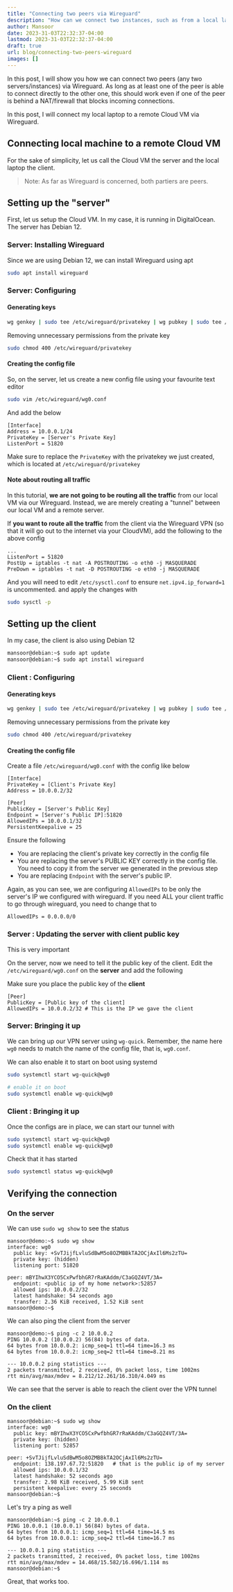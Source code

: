 ```yaml
---
title: "Connecting two peers via Wireguard"
description: "How can we connect two instances, such as from a local laptop to a remote VM via wireguard"
author: Mansoor
date: 2023-31-03T22:32:37-04:00
lastmod: 2023-31-03T22:32:37-04:00
draft: true
url: blog/connecting-two-peers-wireguard
images: []
---
```

In this post, I will show you how we can connect two peers (any two servers/instances) via Wireguard.
As long as at least one of the peer is able to connect directly to the other one, this should work
even if one of the peer is behind a NAT/firewall that blocks incoming connections.

In this post, I will connect my local laptop to a remote Cloud VM via Wireguard.

## Connecting local machine to a remote Cloud VM

For the sake of simplicity, let us call the Cloud VM the server and the local laptop the client.
>Note: As far as Wireguard is concerned, both partiers are peers.


## Setting up the "server"

First, let us setup the Cloud VM. In my case, it is running in DigitalOcean. The server
has Debian 12.


### Server: Installing Wireguard

Since we are using Debian 12, we can install Wireguard using apt

```bash
sudo apt install wireguard
```

### Server: Configuring

#### Generating keys

```bash
wg genkey | sudo tee /etc/wireguard/privatekey | wg pubkey | sudo tee /etc/wireguard/publickey
```

Removing unnecessary permissions from the private key
```bash
sudo chmod 400 /etc/wireguard/privatekey
```

#### Creating the config file

So, on the server, let us create a new config file using your favourite text editor

```bash
sudo vim /etc/wireguard/wg0.conf
```

And add the below
```text
[Interface]
Address = 10.0.0.1/24
PrivateKey = [Server's Private Key]
ListenPort = 51820
```

Make sure to replace the `PrivateKey` with the privatekey we just created, which is located at
`/etc/wireguard/privatekey`

#### Note about routing all traffic

In this tutorial, **we are not going to be routing all the traffic** from our local VM via our Wireguard.
Instead, we are merely creating a "tunnel" between our local VM and a remote server.

If **you want to route all the traffic** from the client via the Wireguard VPN (so that it will go out to the internet via your CloudVM), add the following to the above config

```text
...
ListenPort = 51820
PostUp = iptables -t nat -A POSTROUTING -o eth0 -j MASQUERADE
PreDown = iptables -t nat -D POSTROUTING -o eth0 -j MASQUERADE
```

And you will need to edit `/etc/sysctl.conf` to ensure `net.ipv4.ip_forward=1` is uncommented.
and apply the changes with
```bash
sudo sysctl -p
```


## Setting up the client

In my case, the client is also using Debian 12

```bash
mansoor@debian:~$ sudo apt update
mansoor@debian:~$ sudo apt install wireguard
```

### Client : Configuring

#### Generating keys

```bash
wg genkey | sudo tee /etc/wireguard/privatekey | wg pubkey | sudo tee /etc/wireguard/publickey
```

Removing unnecessary permissions from the private key
```bash
sudo chmod 400 /etc/wireguard/privatekey
```

#### Creating the config file


Create a file `/etc/wireguard/wg0.conf` with the config like below

```text
[Interface]
PrivateKey = [Client's Private Key]
Address = 10.0.0.2/32

[Peer]
PublicKey = [Server's Public Key]
Endpoint = [Server's Public IP]:51820
AllowedIPs = 10.0.0.1/32
PersistentKeepalive = 25
```

Ensure the following
- You are replacing the client's private key correctly in the config file
- You are replacing the server's PUBLIC KEY correctly in the config file. You need to copy it from the server we generated in the previous step
- You are replacing `Endpoint` with the server's public IP.

Again, as you can see, we are configuring `AllowedIPs` to be only the server's IP we configured
with wireguard. If you need ALL your client traffic to go through wireguard, you need to change that to
```
AllowedIPs = 0.0.0.0/0
```


### Server : Updating the server with client public key

This is very important

On the server, now we need to tell it the public key of the client.
Edit the `/etc/wireguard/wg0.conf` on the **server** and add the following

Make sure you place the public key of the **client**
```text
[Peer]
PublicKey = [Public key of the client]
AllowedIPs = 10.0.0.2/32 # This is the IP we gave the client
```

### Server: Bringing it up

We can bring up our VPN server using `wg-quick`. Remember, the name here `wg0` needs to match the name of the config file, that is, `wg0.conf`.

We can also enable it to start on boot using systemd
```bash
sudo systemctl start wg-quick@wg0

# enable it on boot
sudo systemctl enable wg-quick@wg0
```


### Client : Bringing it up

Once the configs are in place, we can start our tunnel with

```bash
sudo systemctl start wg-quick@wg0
sudo systemctl enable wg-quick@wg0
```

Check that it has started
```bash
sudo systemctl status wg-quick@wg0
```

## Verifying the connection

### On the server

We can use `sudo wg show` to see the status

```text
mansoor@demo:~$ sudo wg show
interface: wg0
  public key: +SvTJijfLvluSdBwM5o8OZMBBkTA2OCjAxIl6Ms2zTU=
  private key: (hidden)
  listening port: 51820

peer: mBYIhwX3YCO5CxPwfbhGR7rRaKAddm/C3aGQZ4VT/3A=
  endpoint: <public ip of my home network>:52857
  allowed ips: 10.0.0.2/32
  latest handshake: 54 seconds ago
  transfer: 2.36 KiB received, 1.52 KiB sent
mansoor@demo:~$
```

We can also ping the client from the server

```text
mansoor@demo:~$ ping -c 2 10.0.0.2
PING 10.0.0.2 (10.0.0.2) 56(84) bytes of data.
64 bytes from 10.0.0.2: icmp_seq=1 ttl=64 time=16.3 ms
64 bytes from 10.0.0.2: icmp_seq=2 ttl=64 time=8.21 ms

--- 10.0.0.2 ping statistics ---
2 packets transmitted, 2 received, 0% packet loss, time 1002ms
rtt min/avg/max/mdev = 8.212/12.261/16.310/4.049 ms
```

We can see that the server is able to reach the client over the VPN tunnel

### On the client

```text
mansoor@debian:~$ sudo wg show
interface: wg0
  public key: mBYIhwX3YCO5CxPwfbhGR7rRaKAddm/C3aGQZ4VT/3A=
  private key: (hidden)
  listening port: 52857

peer: +SvTJijfLvluSdBwM5o8OZMBBkTA2OCjAxIl6Ms2zTU=
  endpoint: 138.197.67.72:51820   # that is the public ip of my server
  allowed ips: 10.0.0.1/32
  latest handshake: 52 seconds ago
  transfer: 2.98 KiB received, 5.99 KiB sent
  persistent keepalive: every 25 seconds
mansoor@debian:~$
```

Let's try a ping as well

```text
mansoor@debian:~$ ping -c 2 10.0.0.1
PING 10.0.0.1 (10.0.0.1) 56(84) bytes of data.
64 bytes from 10.0.0.1: icmp_seq=1 ttl=64 time=14.5 ms
64 bytes from 10.0.0.1: icmp_seq=2 ttl=64 time=16.7 ms

--- 10.0.0.1 ping statistics ---
2 packets transmitted, 2 received, 0% packet loss, time 1002ms
rtt min/avg/max/mdev = 14.468/15.582/16.696/1.114 ms
mansoor@debian:~$
```

Great, that works too.

